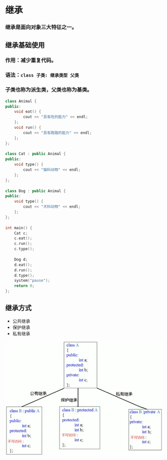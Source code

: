 # 继承
### 继承是面向对象三大特征之一。

## 继承基础使用
### 作用：减少重复代码。
### 语法：`class 子类: 继承类型 父类`
### 子类也称为**派生类**，父类也称为**基类**。
```cpp
class Animal {
public:
	void eat() {
		cout << "具有吃的能力" << endl;
	};
	void run() {
		cout << "具有跑路的能力" << endl;
	};
};

class Cat : public Animal {
public:
	void type() {
		cout << "猫科动物" << endl;
	};
};

class Dog : public Animal {
public:
	void type() {
		cout << "犬科动物" << endl;
	};
};

int main() {
	Cat c;
	c.eat();
	c.run();
	c.type();

	Dog d;
	d.eat();
	d.run();
	d.type();
	system("pause");
	return 0;
};
```

## 继承方式
* 公共继承
* 保护继承
* 私有继承
<img src="./images/继承.png" />